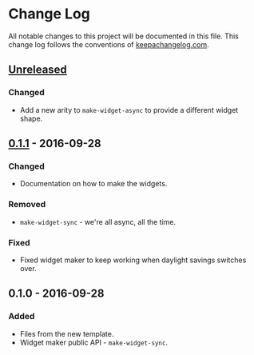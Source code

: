 # Change Log
All notable changes to this project will be documented in this file. This change log follows the conventions of [keepachangelog.com](http://keepachangelog.com/).

## [Unreleased]
### Changed
- Add a new arity to `make-widget-async` to provide a different widget shape.

## [0.1.1] - 2016-09-28
### Changed
- Documentation on how to make the widgets.

### Removed
- `make-widget-sync` - we're all async, all the time.

### Fixed
- Fixed widget maker to keep working when daylight savings switches over.

## 0.1.0 - 2016-09-28
### Added
- Files from the new template.
- Widget maker public API - `make-widget-sync`.

[Unreleased]: https://github.com/your-name/fivethreeonern/compare/0.1.1...HEAD
[0.1.1]: https://github.com/your-name/fivethreeonern/compare/0.1.0...0.1.1

